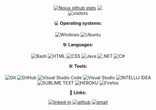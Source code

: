 <div align="center">
 <a href="https://github.com/nojussta/github-readme-stats"><img align="center" src="https://github-readme-stats.vercel.app/api?username=nojussta&show_icons=true&include_all_commits=true&theme=vue&hide_border=true&count_private=true" alt="Nojus github stats" /></a>
 <a href="https://github.com/nojussta/github-readme-stats"><img align="center" src="https://github-readme-stats.vercel.app/api/top-langs/?username=nojussta&theme=vue&langs_count=5&hide_border=true" /></a> <br>
<img src="https://visitor-badge.laobi.icu/badge?page_id=nojussta" alt="visitors">

 💻 **Operating systems:** <br>
 
![Windows](https://img.shields.io/badge/-Windows-000000?style=flat&logo=windows&logoColor=ffffff&labelColor=0078D6)
![Ubuntu](https://img.shields.io/badge/Ubuntu-E95420?style=for-the-badge&logo=ubuntu&logoColor=white)

🛠️ **Languages:** <br>

![Bash](https://img.shields.io/badge/Shell_Script-121011?style=for-the-badge&logo=gnu-bash&logoColor=white)
![HTML](https://img.shields.io/badge/HTML-239120?style=for-the-badge&logo=html5&logoColor=white)
![CSS](https://img.shields.io/badge/CSS-239120?&style=for-the-badge&logo=css3&logoColor=white)
![Java](https://img.shields.io/badge/Java-ED8B00?style=for-the-badge&logo=java&logoColor=white)
![.NET](https://img.shields.io/badge/.NET-5C2D91?style=for-the-badge&logo=.net&logoColor=white)
![C#](https://img.shields.io/badge/C%23-239120?style=for-the-badge&logo=c-sharp&logoColor=white)

🛠️ **Tools:** <br>

![Git](https://img.shields.io/badge/-Git-000000?style=flat&logo=git&logoColor=F05032&labelColor=ffffff)
![GitHub](https://img.shields.io/badge/-GitHub-000000?style=flat&logo=github&logoColor=000000&labelColor=ffffff)
![Visual Studio Code](https://img.shields.io/badge/-VSCode-000000?style=flat&logo=visual-studio-code&labelColor=007ACC)
![Visual Studio](https://img.shields.io/badge/Visual_Studio-5C2D91?style=for-the-badge&logo=visual%20studio&logoColor=white)
![INTELLIJ IDEA](https://img.shields.io/badge/IntelliJ_IDEA-000000.svg?style=for-the-badge&logo=intellij-idea&logoColor=white)
![SUBLIME TEXT](https://img.shields.io/badge/sublime_text-%23575757.svg?&style=for-the-badge&logo=sublime-text&logoColor=important)
![HEROKU](https://img.shields.io/badge/Heroku-430098?style=for-the-badge&logo=heroku&logoColor=white)
![Firefox](https://img.shields.io/badge/Firefox_Browser-FF7139?style=for-the-badge&logo=Firefox-Browser&logoColor=white)

🔗 **Links:** <br>

[![linked-in](https://img.shields.io/badge/Linked_In-0077B5?style=for-the-badge&logo=LinkedIn&logoColor=white)](https://www.linkedin.com/in/nojus-stasiunas/)
[![github](https://img.shields.io/badge/GitHub-000000?style=for-the-badge&logo=GitHub&logoColor=white)](https://github.com/nojussta)
[![gmail](https://img.shields.io/badge/Gmail-D14836?style=for-the-badge&logo=Gmail&logoColor=white)](mailto:https://github.com/nojussta)
 </div>
<!--
----------------------
|<div align="center">
 <a href="https://github.com/nojussta/github-readme-stats"><img align="center" src="https://github-readme-stats.vercel.app/api?username=nojussta&show_icons=true&include_all_commits=true&theme=vue&hide_border=true&count_private=true" alt="Nojus github stats" /></a> | <a href="https://github.com/nojussta/github-readme-stats"><img align="center" src="https://github-readme-stats.vercel.app/api/top-langs/?username=nojussta&theme=vue&langs_count=5&hide_border=true" /></a></div>
| ------------- | ------------- |
----------------------
**nojussta/nojussta** is a ✨ _special_ ✨ repository because its `README.md` (this file) appears on your GitHub profile.
[![Top Langs](https://github-readme-stats.vercel.app/api/top-langs/?username=anuraghazra&layout=compact)](https://github.com/anuraghazra/github-readme-stats)
Here are some ideas to get you started:
1
[![willianrod's wakatime stats](https://github-readme-stats.vercel.app/api/wakatime?username=willianrod)](https://github.com/anuraghazra/github-readme-stats)
- 🔭 I’m currently working on ...
- 🌱 I’m currently learning ...
- 👯 I’m looking to collaborate on ...
- 🤔 I’m looking for help with ...
- 💬 Ask me about ...
- 📫 How to reach me: ...
- 😄 Pronouns: ...
- ⚡ Fun fact: ...
-->
